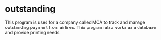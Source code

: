 # outstanding

This program is used for a company called MCA to track and manage outstanding payment from airlines. 
This program also works as a database and provide printing needs
